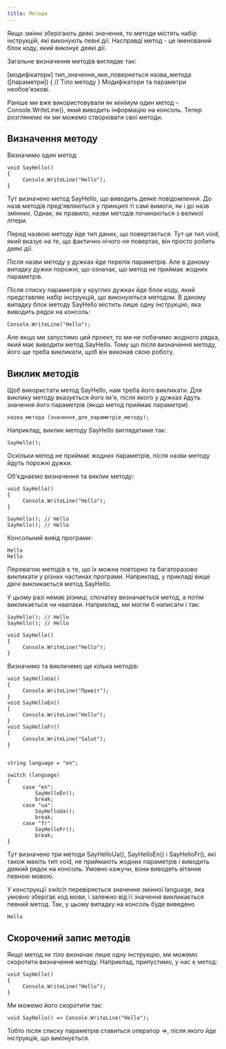 ```yaml
---
title: Методи
---
```


Якщо змінні зберігають деякі значення, то методи містять набір інструкцій, які виконують певні дії. Насправді метод - це іменований блок коду, який виконує деякі дії.

Загальне визначення методів виглядає так:

\[модифікатори] тип_значення_яке_повернеться назва_метода (\[параметри])
{
     // Тіло методу
}
Модифікатори та параметри необов'язкові.

Раніше ми вже використовували як мінімум один метод – Console.WriteLine(), який виводить інформацію на консоль. Тепер розглянемо як ми можемо створювати свої методи.

## Визначення методу

Визначимо один метод:

	void SayHello()
	{
	     Console.WriteLine("Hello");
	}
	
Тут визначено метод SayHello, що виводить деяке повідомлення. До назв методів пред'являються у принципі ті самі вимоги, як і до назв змінних. Однак, як правило, назви методів починаються з великої літери.

Перед назвою методу йде тип даних, що повертається. Тут це тип void, який вказує на те, що фактично нічого не повертає, він просто робить деякі дії.

Після назви методу у дужках йде перелік параметрів. Але в даному випадку дужки порожні, що означає, що метод не приймає жодних параметрів.

Після списку параметрів у круглих дужках йде блок коду, який представляє набір інструкцій, що виконуються методом. В даному випадку блок методу SayHello містить лише одну інструкцію, яка виводить рядок на консоль:

	Console.WriteLine("Hello");

Але якщо ми запустимо цей проект, то ми не побачимо жодного рядка, який має виводити метод SayHello. Тому що після визначення методу, його ще треба викликати, щоб він виконав свою роботу.

## Виклик методів

Щоб використати метод SayHello, нам треба його викликати. Для виклику методу вказується його ім'я, після якого у дужках йдуть значення його параметрів (якщо метод приймає параметри).

	назва_метода (значення_для_параметрів_методу);

Наприклад, виклик методу SayHello виглядатиме так:

	SayHello();

Оскільки метод не приймає жодних параметрів, після назви методу йдуть порожні дужки.

Об'єднаємо визначення та виклик методу:

	void SayHello()
	{
	     Console.WriteLine("Hello");
	}
 
	SayHello(); // Hello
	SayHello(); // Hello

Консольний вивід програми:

	Hello
	Hello

Перевагою методів є те, що їх можна повторно та багаторазово викликати у різних частинах програми. Наприклад, у прикладі вище двічі викликається метод SayHello.

У цьому разі немає різниці, спочатку визначається метод, а потім викликається чи навпаки. Наприклад, ми могли б написати і так:

	SayHello(); // Hello
	SayHello(); // Hello
	 
	void SayHello()
	{
	     Console.WriteLine("Hello");
	}

Визначимо та викличемо ще кілька методів:

	void SayHelloUa()
	{
	     Console.WriteLine("Привіт");
	}
	void SayHelloEn()
	{
	     Console.WriteLine("Hello");
	}
	void SayHelloFr()
	{
	     Console.WriteLine("Salut");
	}
	 
	 
	string language = "en";
	 
	switch (language)
	{
	     case "en":
	         SayHelloEn();
	         break;
	     case "ua":
	         SayHelloUa();
	         break;
	     case "fr":
	         SayHelloFr();
	         break;
	}

Тут визначено три методи SayHelloUa(), SayHelloEn() і SayHelloFr(), які також мають тип void, не приймають жодних параметрів і виводить деякий рядок на консоль. Умовно кажучи, вони виводять вітання певною мовою.

У конструкції switch перевіряється значення змінної language, яка умовно зберігає код мови, і залежно від її значення викликається певний метод. Так, у цьому випадку на консоль буде виведено

	Hello

## Скорочений запис методів

Якщо метод як тіло визначає лише одну інструкцію, ми можемо скоротити визначення методу. Наприклад, припустимо, у нас є метод:

	void SayHello()
	{
	     Console.WriteLine("Hello");
	}

Ми можемо його скоротити так:

	void SayHello() => Console.WriteLine("Hello");

Тобто після списку параметрів ставиться оператор =>, після якого йде інструкція, що виконується.